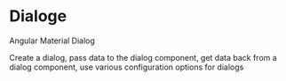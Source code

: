 # Dialoge
Angular Material Dialog 

Create a dialog, pass data to the dialog component, get data back from a dialog component, use various configuration options for dialogs

